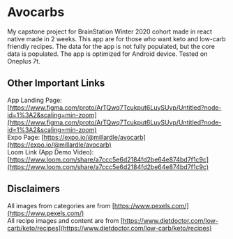 # Avocarbs

My capstone project for BrainStation Winter 2020 cohort made in react native made in 2 weeks.
This app are for those who want keto and low-carb friendly recipes.
The data for the app is not fully populated, but the core data is populated.
The app is optimized for Android device. Tested on Oneplus 7t.


## Other Important Links

App Landing Page:
[https://www.figma.com/proto/ArTQwq7Tcukput6LuySUvp/Untitled?node-id=1%3A2&scaling=min-zoom](https://www.figma.com/proto/ArTQwq7Tcukput6LuySUvp/Untitled?node-id=1%3A2&scaling=min-zoom)
<br />Expo Page:
[https://expo.io/@millardle/avocarb](https://expo.io/@millardle/avocarb)
<br />Loom Link (App Demo Video):
[https://www.loom.com/share/a7ccc5e6d2184fd2be64e874bd7f1c9c](https://www.loom.com/share/a7ccc5e6d2184fd2be64e874bd7f1c9c)

## Disclaimers
All images from categories are from [https://www.pexels.com/](https://www.pexels.com/)
<br />All recipe images and content are from [https://www.dietdoctor.com/low-carb/keto/recipes](https://www.dietdoctor.com/low-carb/keto/recipes)
